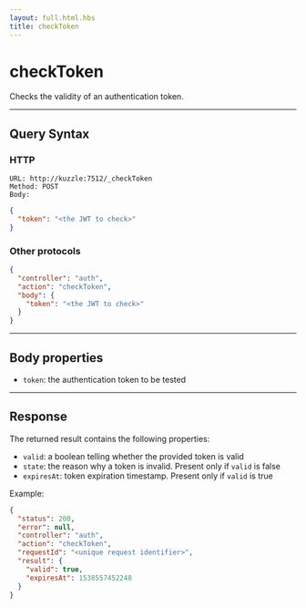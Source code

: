 ```yaml
---
layout: full.html.hbs
title: checkToken
---
```


# checkToken

Checks the validity of an authentication token.

---

## Query Syntax

### HTTP

```http
URL: http://kuzzle:7512/_checkToken
Method: POST  
Body:  
```

```json
{
  "token": "<the JWT to check>"
}
```

### Other protocols

```json
{
  "controller": "auth",
  "action": "checkToken",
  "body": {
    "token": "<the JWT to check>"
  }
}
```

---

## Body properties

* `token`: the authentication token to be tested

---

## Response

The returned result contains the following properties:

* `valid`: a boolean telling whether the provided token is valid
* `state`: the reason why a token is invalid. Present only if `valid` is false
* `expiresAt`: token expiration timestamp. Present only if `valid` is true

Example:

```json
{
  "status": 200,
  "error": null,
  "controller": "auth",
  "action": "checkToken",
  "requestId": "<unique request identifier>",
  "result": {
    "valid": true,
    "expiresAt": 1538557452248
  }
}
```
